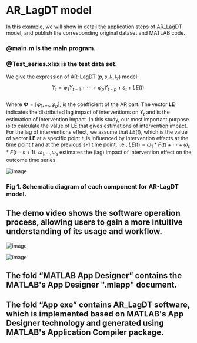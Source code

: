 # AR_LagDT model

In this example, we will show in detail the application steps of AR_LagDT model, and publish the corresponding original dataset and MATLAB code.

### @main.m is the main program.

### @Test_series.xlsx is the test data set.


We give the expression of AR-LagDT $\left(p, s, l_{1}, l_{2}\right)$ model:
                                                         $$Y_{t}=\varphi_{1} Y_{t-1}+\cdots+\varphi_{p} Y_{t-p}+\varepsilon_{t}+L E(t).$$                          
Where $\boldsymbol{\Phi}=\left[\varphi_{1}, \ldots, \varphi_{p}\right]$, is the coefficient of the AR part. The vector $\boldsymbol{LE}$ indicates the distributed lag impact of interventions on $Y_t$ and is the estimation of intervention impact. In this study, our most important purpose is to calculate the value of $\boldsymbol{LE}$ that gives estimations of intervention impact. For the lag of interventions effect, we assume that $LE(t)$, which is the value of vector $\boldsymbol{LE}$ at a specific point $t$, is influenced by intervention effects at the time point $t$ and at the previous s-1 time point, i.e., $L E(t)=\omega_{1} * F(t)+\cdots+\omega_{s} * F(t-s+1)$.  $\omega_{1}$,…,$\omega_{s}$ estimates the (lag) impact of intervention effect on the outcome time series. 

![image](https://github.com/user-attachments/assets/21975129-11a8-4dda-a8a0-53cfe02c8168)
### Fig 1. Schematic diagram of each component for AR-LagDT model.

## The demo video shows the software operation process, allowing users to gain a more intuitive understanding of its usage and workflow.

![image](https://github.com/user-attachments/assets/dd34bfb8-362f-4b7f-a3f4-ad13d82acf59)

![image](https://github.com/user-attachments/assets/fbd4323e-212d-4607-860e-e9c74e4b3845)

## The fold “MATLAB App Designer” contains the MATLAB's App Designer ".mlapp" document.
## The fold “App exe” contains AR_LagDT software, which is implemented based on MATLAB's App Designer technology and generated using MATLAB's Application Compiler package.
